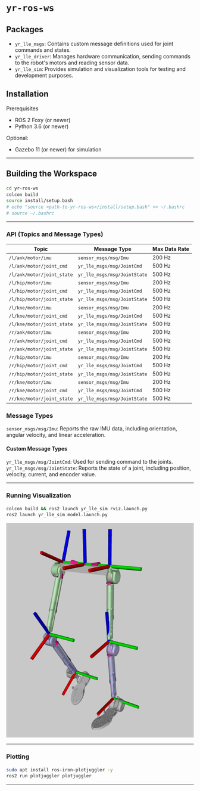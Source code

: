 # `yr-ros-ws` 

## Packages

- `yr_lle_msgs`: Contains custom message definitions used for joint commands and states.
- `yr_lle_driver`: Manages hardware communication, sending commands to the robot's motors and reading sensor data.
- `yr_lle_sim`: Provides simulation and visualization tools for testing and development purposes.

## Installation

Prerequisites
- ROS 2 Foxy (or newer)
- Python 3.6 (or newer)

Optional:
- Gazebo 11 (or newer) for simulation

---

## Building the Workspace

```bash
cd yr-ros-ws
colcon build
source install/setup.bash
# echo "source <path-to-yr-ros-ws>/install/setup.bash" >> ~/.bashrc
# source ~/.bashrc
```

---

### API (Topics and Message Types)

| Topic                     | Message Type                        | Max Data Rate |
|---------------------------|-------------------------------------|---------------|
| `/l/ank/motor/imu`        | `sensor_msgs/msg/Imu`               | 200 Hz        |
| `/l/ank/motor/joint_cmd`  | `yr_lle_msgs/msg/JointCmd`          | 500 Hz        |
| `/l/ank/motor/joint_state`| `yr_lle_msgs/msg/JointState`        | 500 Hz        |
| `/l/hip/motor/imu`        | `sensor_msgs/msg/Imu`               | 200 Hz        |
| `/l/hip/motor/joint_cmd`  | `yr_lle_msgs/msg/JointCmd`          | 500 Hz        |
| `/l/hip/motor/joint_state`| `yr_lle_msgs/msg/JointState`        | 500 Hz        |
| `/l/kne/motor/imu`        | `sensor_msgs/msg/Imu`               | 200 Hz        |
| `/l/kne/motor/joint_cmd`  | `yr_lle_msgs/msg/JointCmd`          | 500 Hz        |
| `/l/kne/motor/joint_state`| `yr_lle_msgs/msg/JointState`        | 500 Hz        |
| `/r/ank/motor/imu`        | `sensor_msgs/msg/Imu`               | 200 Hz        |
| `/r/ank/motor/joint_cmd`  | `yr_lle_msgs/msg/JointCmd`          | 500 Hz        |
| `/r/ank/motor/joint_state`| `yr_lle_msgs/msg/JointState`        | 500 Hz        |
| `/r/hip/motor/imu`        | `sensor_msgs/msg/Imu`               | 200 Hz        |
| `/r/hip/motor/joint_cmd`  | `yr_lle_msgs/msg/JointCmd`          | 500 Hz        |
| `/r/hip/motor/joint_state`| `yr_lle_msgs/msg/JointState`        | 500 Hz        |
| `/r/kne/motor/imu`        | `sensor_msgs/msg/Imu`               | 200 Hz        |
| `/r/kne/motor/joint_cmd`  | `yr_lle_msgs/msg/JointCmd`          | 500 Hz        |
| `/r/kne/motor/joint_state`| `yr_lle_msgs/msg/JointState`        | 500 Hz        |

### Message Types

`sensor_msgs/msg/Imu`: Reports the raw IMU data, including orientation, angular velocity, and linear acceleration.

#### Custom Message Types

`yr_lle_msgs/msg/JointCmd`: Used for sending command to the joints.
`yr_lle_msgs/msg/JointState`: Reports the state of a joint, including position, velocity, current, and encoder value.

---

### Running Visualization

```bash
colcon build && ros2 launch yr_lle_sim rviz.launch.py
ros2 launch yr_lle_sim model.launch.py
```

![](./src/yr_lle_sim/media/rviz_lle.png)

---

### Plotting

```bash
sudo apt install ros-iron-plotjuggler -y
ros2 run plotjuggler plotjuggler
```

---